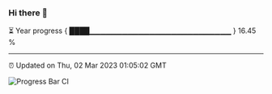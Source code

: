 ### Hi there 👋

⏳ Year progress { ████▁▁▁▁▁▁▁▁▁▁▁▁▁▁▁▁▁▁▁▁▁▁▁▁▁▁ } 16.45 %

---

⏰ Updated on Thu, 02 Mar 2023 01:05:02 GMT

![Progress Bar CI](https://github.com/liununu/liununu/workflows/Progress%20Bar%20CI/badge.svg)
